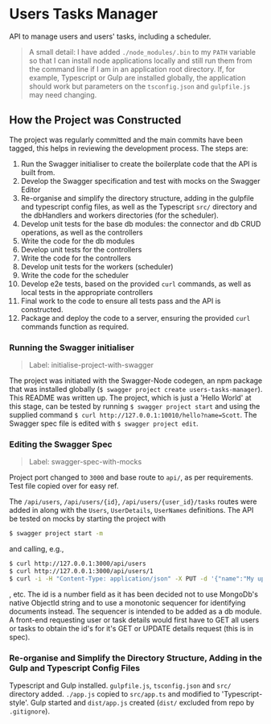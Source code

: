 # Users Tasks Manager

API to manage users and users' tasks, including a scheduler.

> A small detail: I have added `./node_modules/.bin` to my `PATH` variable so that I can install node applications locally and still run them from the command line if I am in an application root directory. If, for example, Typescript or Gulp are installed globally, the application should work but parameters on the `tsconfig.json` and `gulpfile.js` may need changing.

## How the Project was Constructed

The project was regularly committed and the main commits have been tagged, this helps in reviewing the development process. The steps are:

1. Run the Swagger initialiser to create the boilerplate code that the API is built from.
1. Develop the Swagger specification and test with mocks on the Swagger Editor
1. Re-organise and simplify the directory structure, adding in the gulpfile and typescript config files, as well as the Typescript `src/` directory and the dbHandlers and workers directories (for the scheduler).
1. Develop unit tests for the base db modules: the connector and db CRUD operations, as well as the controllers
1. Write the code for the db modules
1. Develop unit tests for the controllers
1. Write the code for the controllers
1. Develop unit tests for the workers (scheduler)
1. Write the code  for the scheduler
1. Develop e2e tests, based on the provided `curl` commands, as well as local tests in the appropriate controllers
1. Final work to the code to ensure all tests pass and the API is constructed.
1. Package and deploy the code to a server, ensuring the provided `curl` commands function as required.

### Running the Swagger initialiser

> Label: initialise-project-with-swagger

The project was initiated with the Swagger-Node codegen, an npm package that was installed globally (`$ swagger project create users-tasks-manager`). This README was written up. The project, which is just a 'Hello World' at this stage, can be tested by running `$ swagger project start` and using the supplied command `$ curl http://127.0.0.1:10010/hello?name=Scott`. The Swagger spec file is edited with `$ swagger project edit`.

### Editing the Swagger Spec

> Label: swagger-spec-with-mocks

Project port changed to `3000` and base route to `api/`, as per requirements. Test file copied over for easy ref. 

The `/api/users`, `/api/users/{id}`, `/api/users/{user_id}/tasks` routes were added in along with the `Users`, `UserDetails`, `UserNames` definitions. The API be tested on mocks by starting the project with 
```bash
$ swagger project start -m
```
and calling, e.g.,
```bash
$ curl http://127.0.0.1:3000/api/users
$ curl http://127.0.0.1:3000/api/users/1
$ curl -i -H "Content-Type: application/json" -X PUT -d '{"name":"My updated task"}' http://127.0.0.1:3000/api/users/1/tasks/1
```
, etc.
The id is a number field as it has been decided not to use MongoDb's native ObjectId string and to use a monotonic sequencer for identifying documents instead. The sequencer is intended to be added as a db module. A front-end requesting user or task details would first have to  GET all users or tasks to obtain the id's for it's GET or UPDATE details request (this is in spec).

### Re-organise and Simplify the Directory Structure, Adding in the Gulp and Typescript Config Files

Typescript and Gulp installed. `gulpfile.js`, `tsconfig.json` and `src/` directory added. `./app.js` copied to `src/app.ts` and modified to 'Typescript-style'. Gulp started and `dist/app.js` created (`dist/` excluded from repo by `.gitignore`).


